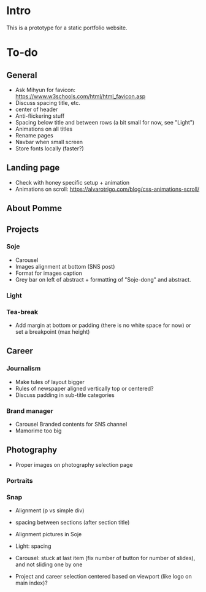 # Intro

This is a prototype for a static portfolio website.

# To-do

## General

* Ask Mihyun for favicon: https://www.w3schools.com/html/html_favicon.asp
* Discuss spacing title, etc.
* center of header
* Anti-flickering stuff
* Spacing below title and between rows (a bit small for now, see "Light")
* Animations on all titles
* Rename pages
* Navbar when small screen
* Store fonts locally (faster?)

## Landing page

* Check with honey specific setup + animation
* Animations on scroll: https://alvarotrigo.com/blog/css-animations-scroll/

## About Pomme

## Projects

### Soje

* Carousel
* Images alignment at bottom (SNS post)
* Format for images caption
* Grey bar on left of abstract + formatting of "Soje-dong" and abstract.

### Light

### Tea-break

* Add margin at bottom or padding (there is no white space for now) or set a breakpoint (max height)

## Career

### Journalism

* Make tules of layout bigger
* Rules of newspaper aligned vertically top or centered? 
* Discuss padding in sub-title categories

### Brand manager

* Carousel Branded contents for SNS channel
* Mamorime too big

## Photography

* Proper images on photography selection page

### Portraits

### Snap

* Alignment (p vs simple div)

* spacing between sections (after section title)
* Alignment pictures in Soje
* Light: spacing
* Carousel: stuck at last item (fix number of button for number of slides), and not sliding one by one

* Project and career selection centered based on viewport (like logo on main index)?


